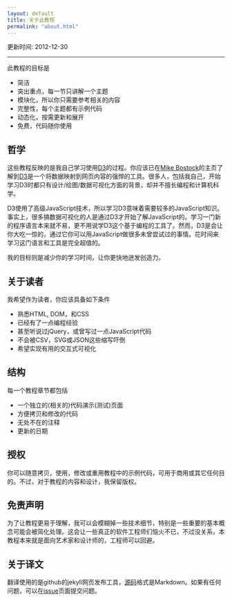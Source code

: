 ```yaml
---
layout: default
title: 关于此教程
permalink: "about.html"
---
```


更新时间: 2012-12-30

------


此教程的目标是

  - 简洁
  - 突出重点，每一节只讲解一个主题
  - 模块化，所以你只需要参考相关的内容
  - 完整性，每个主题都有示例代码
  - 动态化，按需更新和展开
  - 免费，代码随你使用

## 哲学
这些教程反映的是我自己学习使用[D3](http://mbostock.github.com/d3/)的过程。你应该已在[Mike Bostock](http://bost.ocks.org/mike/)的主页了解到[D3](http://mbostock.github.com/d3/)是一个将数据映射到网页内容的强悍的工具。很多人，包括我自己，开始学习D3时都只有设计/绘图/数据可视化方面的背景，却并不擅长编程和计算机科学。

D3使用了高级JavaScript技术，所以学习D3意味着需要较多的JavaScript知识。事实上，很多搞数据可视化的人是通过D3才开始了解JavaScript的。学习一门新的程序语言本来就不易，更不用说学D3这个基于编程的工具了。然而，D3是会让你大吃一惊的，通过它你可以用JavaScript做很多未曾尝试过的事情。花时间来学习这门语言和工具是完全超值的。

我的目标则是减少你的学习时间，让你更快地迸发创造力。

## 关于读者
我希望作为读者，你应该具备如下条件

  - 熟悉HTML, DOM，和CSS
  - 已经有了一点编程经验
  - 甚至听说过jQuery，或曾写过一点JavaScript代码
  - 不会被CSV，SVG或JSON这些缩写吓倒
  - 希望实现有用的交互式可视化

## 结构
每一个教程章节都包括

  - 一个独立的(相关的)代码演示(测试)页面
  - 方便拷贝和修改的代码
  - 无处不在的注释
  - 更新的日期

## 授权
你可以随意拷贝，使用，修改或重用教程中的示例代码，可用于商用或其它任何目的。不过，对于教程的内容和设计，我保留版权。

## 免责声明
为了让教程更易于理解，我可以会模糊掉一些技术细节，特别是一些重要的基本概念可能会被简化处理。这会让一些真正的软件工程师们恼火不已，不过没关系，本教程本来就是面向艺术家和设计师的，工程师可以回避。

## 关于译文
翻译使用的是github的jekyll网页发布工具，[源码](https://github.com/pkuwwt/d3-tutorial-cn)格式是Markdown。如果有任何问题，可以在[issue](https://github.com/pkuwwt/d3-tutorial-cn/issues)页面提交问题。

